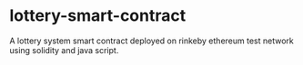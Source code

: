 # lottery-smart-contract
 A lottery system smart contract deployed on rinkeby ethereum test network using solidity and java script.
